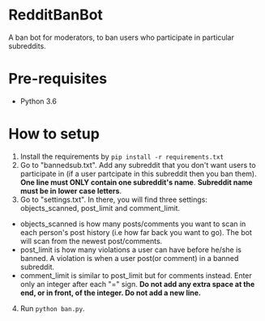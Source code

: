 # RedditBanBot
A ban bot for moderators, to ban users who participate in particular subreddits.
# Pre-requisites
* Python 3.6
# How to setup
1. Install the requirements by `pip install -r requirements.txt`
2. Go to "bannedsub.txt". Add any subreddit that you don't want users to participate in (if a user partcipate in this subreddit then you ban them). **One line must ONLY contain one subreddit's name**. **Subreddit name must be in lower case letters**. 
3. Go to "settings.txt". In there, you will find three settings: objects_scanned, post_limit and comment_limit. 
* objects_scanned is how many posts/comments you want to scan in each person's post history (i.e how far back you want to go). The bot will scan from the newest post/comments.
* post_limit is how many violations a user can have before he/she is banned. A violation is when a user post(or comment) in a banned subreddit.
* comment_limit is similar to post_limit but for comments instead. 
  Enter only an integer after each "=" sign. **Do not add any extra space at the end, or in front, of the integer. Do not add a new line.**
4. Run `python ban.py`.
